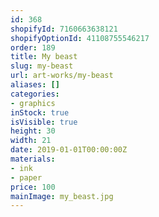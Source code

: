 ```yaml
---
id: 368
shopifyId: 7160663638121
shopifyOptionId: 41108755546217
order: 189
title: My beast
slug: my-beast
url: art-works/my-beast
aliases: []
categories:
- graphics
inStock: true
isVisible: true
height: 30
width: 21
date: 2019-01-01T00:00:00Z
materials:
- ink
- paper
price: 100
mainImage: my_beast.jpg
---
```

